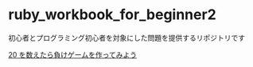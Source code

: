 # ruby_workbook_for_beginner2
初心者とプログラミング初心者を対象にした問題を提供するリポジトリです

[20 を数えたら負けゲームを作ってみよう](./20_count_game.md)
